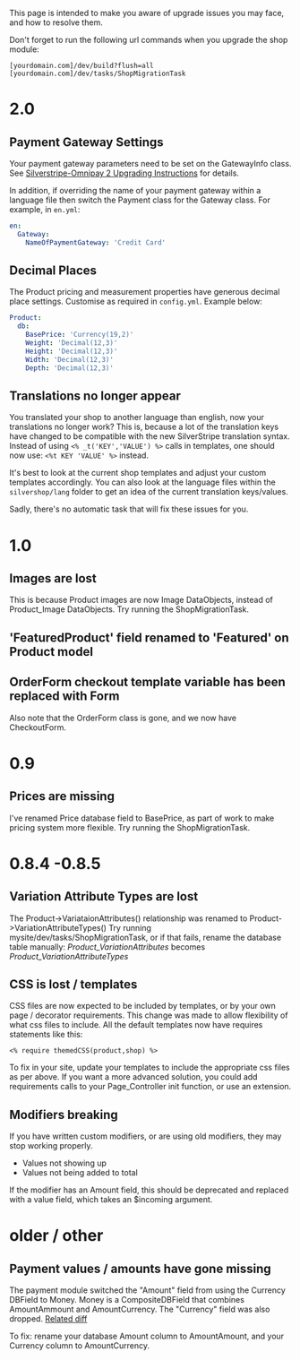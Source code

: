 This page is intended to make you aware of upgrade issues you may face, and how to resolve them.

Don't forget to run the following url commands when you upgrade the shop module:

    [yourdomain.com]/dev/build?flush=all
    [yourdomain.com]/dev/tasks/ShopMigrationTask

# 2.0
## Payment Gateway Settings
Your payment gateway parameters need to be set on the GatewayInfo class.  See [Silverstripe-Omnipay 2 Upgrading Instructions](https://github.com/silverstripe/silverstripe-omnipay/blob/master/docs/changelogs/2.0.md#configuration-api) for details.

In addition, if overriding the name of your payment gateway within a language file then switch the Payment class for the Gateway class.  For example, in `en.yml`:
```yaml
en:
  Gateway:
    NameOfPaymentGateway: 'Credit Card'
```
## Decimal Places
The Product pricing and measurement properties have generous decimal place settings.  Customise as required in `config.yml`.  Example below:
```yaml
Product:
  db:
    BasePrice: 'Currency(19,2)'
    Weight: 'Decimal(12,3)'
    Height: 'Decimal(12,3)'
    Width: 'Decimal(12,3)'
    Depth: 'Decimal(12,3)'
```

## Translations no longer appear

You translated your shop to another language than english, now your translations no longer work? This is, because a lot of the translation keys have changed to be compatible with the new SilverStripe translation syntax. Instead of using `<% _t('KEY','VALUE') %>` calls in templates, one should now use: `<%t KEY 'VALUE' %>` instead.

It's best to look at the current shop templates and adjust your custom templates accordingly. You can also look at the language files within the `silvershop/lang` folder to get an idea of the current translation keys/values.

Sadly, there's no automatic task that will fix these issues for you.

# 1.0

## Images are lost

This is because Product images are now Image DataObjects, instead of Product_Image DataObjects.
Try running the ShopMigrationTask.

## 'FeaturedProduct' field renamed to 'Featured' on Product model

## OrderForm checkout template variable has been replaced with Form

Also note that the OrderForm class is gone, and we now have CheckoutForm.

# 0.9

## Prices are missing

I've renamed Price database field to BasePrice, as part of work to make pricing system more flexible.
Try running the ShopMigrationTask.

# 0.8.4 -0.8.5

## Variation Attribute Types are lost

The Product->VariataionAttributes() relationship was renamed to Product->VariationAttributeTypes()
Try running mysite/dev/tasks/ShopMigrationTask, or if that fails, rename the database table manually:
*Product_VariationAttributes* becomes *Product_VariationAttributeTypes*

## CSS is lost / templates 

CSS files are now expected to be included by templates, or by your own
page / decorator requirements. This change was made to allow flexibility
of what css files to include. All the default templates now have requires
statements like this:

    <% require themedCSS(product,shop) %>
    
To fix in your site, update your templates to include the appropriate css
files as per above. If you want a more advanced solution, you could
add requirements calls to your Page_Controller init function, or
use an extension.

## Modifiers breaking

If you have written custom modifiers, or are using old modifiers, they may stop working
properly.

 * Values not showing up
 * Values not being added to total
 
If the modifier has an Amount field, this should be deprecated and replaced with
a value field, which takes an $incoming argument.


# older / other

## Payment values / amounts have gone missing

The payment module switched the "Amount" field from using the Currency DBField to Money. Money
is a CompositeDBField that combines AmountAmmount and AmountCurrency. The "Currency" field
was also dropped. [Related diff](https://github.com/silverstripe-labs/silverstripe-payment/commit/8f27918294ac34b688f137e36b424616df55dd7f#diff-4)

To fix: rename your database Amount column to AmountAmount, and your Currency column to AmountCurrency.
